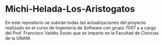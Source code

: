 # Michi-Helada-Los-Aristogatos
En este repositorio se subirán todas las actualizaciones del proyecto realizado en el curso de Ingeniería de Software con grupo 7007 y a cargo del Prof. Francisco Valdés Souto que se imparte en la Facultad de Ciencias de la UNAM.
